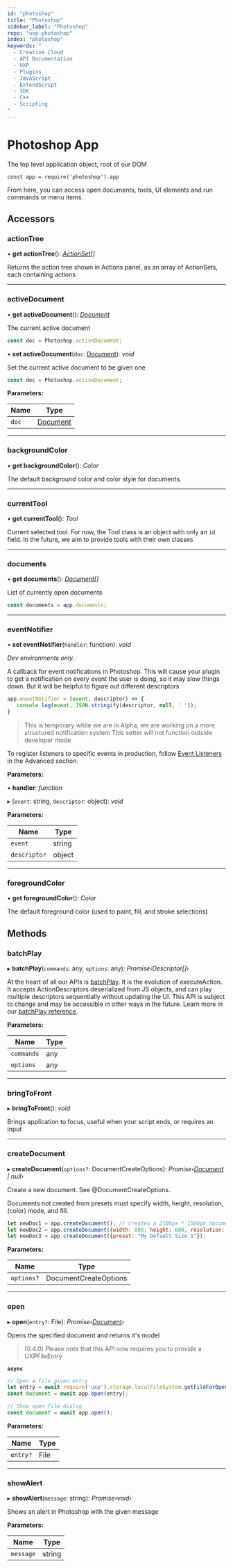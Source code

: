 ```yaml
---
id: "photoshop"
title: "Photoshop"
sidebar_label: "Photoshop"
repo: "uxp-photoshop"
index: "photoshop"
keywords: "
  - Creative Cloud
  - API Documentation
  - UXP
  - Plugins
  - JavaScript
  - ExtendScript
  - SDK
  - C++
  - Scripting
"
---
```


# Photoshop App
The top level application object, root of our DOM

```
const app = require('photoshop').app
```

From here, you can access open documents, tools, UI elements and run commands or menu items.

## Accessors

###  actionTree

• **get actionTree**(): *[ActionSet](/ps_reference/classes/actionset/)[]*

Returns the action tree shown in Actions panel, as an array of ActionSets, each containing actions

___

###  activeDocument

• **get activeDocument**(): *[Document](/ps_reference/classes/document/)*

The current active document

```javascript
const doc = Photoshop.activeDocument;
```

• **set activeDocument**(`doc`: [Document](/ps_reference/classes/document/)): *void*

Set the current active document to be given one

```javascript
const doc = Photoshop.activeDocument;
```

**Parameters:**

Name | Type |
------ | ------ |
`doc` | [Document](/ps_reference/classes/document/) |

___

###  backgroundColor

• **get backgroundColor**(): *Color*

The default background color and color style for documents.

___

###  currentTool

• **get currentTool**(): *Tool*

Current selected tool. For now, the Tool class is an object with
only an `id` field. In the future, we aim to provide tools with their own classes

___

###  documents

• **get documents**(): *[Document](/ps_reference/classes/document/)[]*

List of currently open documents

```javascript
const documents = app.documents;
```

___

###  eventNotifier

• **set eventNotifier**(`handler`: function): *void*

_Dev environments only._

A callback for event notifications in Photoshop. This will cause your plugin to get a notification
on every event the user is doing, so it may slow things down. But it will be helpful to figure out
different descriptors

```javascript
app.eventNotifier = (event, descriptor) => {
   console.log(event, JSON.stringify(descriptor, null, ' '));
}
```

> This is temporary while we are in Alpha, we are working on a more structured notification system
> This setter will not function outside developer mode

To register listeners to specific events in production, follow [Event Listeners](/ps_reference/media/advanced/event-listener/) in the Advanced section.

**Parameters:**

▪ **handler**: *function*

▸ (`event`: string, `descriptor`: object): *void*

**Parameters:**

Name | Type |
------ | ------ |
`event` | string |
`descriptor` | object |

___

###  foregroundColor

• **get foregroundColor**(): *Color*

The default foreground color (used to paint, fill, and stroke selections)

## Methods

###  batchPlay

▸ **batchPlay**(`commands`: any, `options`: any): *Promise‹Descriptor[]›*

At the heart of all our APIs is [batchPlay](/ps_reference/media/advanced/batchplay/). It is the evolution of executeAction. It accepts ActionDescriptors deserialized from JS objects, and can play multiple descriptors sequentially without updating the UI. This API is subject to change and may be accessible in other ways in the future. Learn more in our [batchPlay reference](/ps_reference/media/advanced/batchplay/).

**Parameters:**

Name | Type |
------ | ------ |
`commands` | any |
`options` | any |

___

###  bringToFront

▸ **bringToFront**(): *void*

Brings application to focus, useful when your script ends, or requires an input

___

###  createDocument

▸ **createDocument**(`options?`: DocumentCreateOptions): *Promise‹[Document](/ps_reference/classes/document/) | null›*

Create a new document. See @DocumentCreateOptions.

Documents not created from presets must specify width, height, resolution, (color) mode, and fill.

```javascript
let newDoc1 = app.createDocument(); // creates a 2100px * 1500px document
let newDoc2 = app.createDocument({width: 800, height: 600, resolution: 300, mode: "RGBColorMode", fill: "transparent"});
let newDoc3 = app.createDocument({preset: "My Default Size 1"});
```

**Parameters:**

Name | Type |
------ | ------ |
`options?` | DocumentCreateOptions |

___

###  open

▸ **open**(`entry?`: File): *Promise‹[Document](/ps_reference/classes/document/)›*

Opens the specified document and returns it's model

> (0.4.0) Please note that this API now requires you to provide a UXPFileEntry

**`async`** 

```javascript
// Open a file given entry
let entry = await require('uxp').storage.localFileSystem.getFileForOpening()
const document = await app.open(entry);

// Show open file dialog
const document = await app.open();
```

**Parameters:**

Name | Type |
------ | ------ |
`entry?` | File |

___

###  showAlert

▸ **showAlert**(`message`: string): *Promise‹void›*

Shows an alert in Photoshop with the given message

**Parameters:**

Name | Type |
------ | ------ |
`message` | string |
